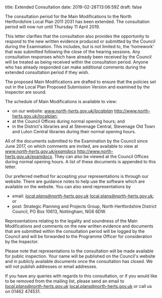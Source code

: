 title: Extended Consultation
date: 2019-02-28T13:06:59Z
draft: false

The consultation period for the Main Modifications to the North Hertfordshire
Local Plan 2011  2031 has been extended. The consultation period will now run
until Thursday 11 April 2019.

This letter clarifies that the consultation also provides the opportunity to
respond to the new written evidence produced or submitted by the Council during
the Examination. This includes, but is not limited to, the ‘homework’
that was submitted following the close of the hearing sessions. Any consultation
responses which have already been received by the Council will be treated as
being received within the consultation period. Anyone who has already responded
can make additional comments during the extended consultation period if they
wish.

The proposed Main Modifications are drafted to ensure that the policies set out
in the Local Plan Proposed Submission Version and examined by the Inspector are
sound.

The schedule of Main Modifications is available to view:
   - on our website: *www.north-herts.gov.uk/localplan*
   <http://www.north-herts.gov.uk/localplan>;
   - at the Council Offices during normal opening hours; and
   - in the District's libraries and at Stevenage Central, Stevenage Old
     Town and Luton Central libraries during their normal opening hours. 
	 
All of the documents submitted to the Examination by the Council since June
2017, on which comments are invited, are available to view at
*www.north-herts.gov.uk/examdocs*
<http://www.north-herts.gov.uk/examdocs>. They
can also be viewed at the Council Offices during normal opening hours. A list of
these documents is appended to this letter.

Our preferred method for accepting your representations is through our website.
There are guidance notes to help use the software which are available on the
website. You can also send representations by 
   - email: *local.plans@north-herts.gov.uk*
   <local.plans@north-herts.gov.uk>*;* or
   - post:   Strategic Planning and Projects Group, North Hertfordshire
     District Council, PO Box 10613, Nottingham, NG6 6DW.
	 
Representations relating to the legality and soundness of the Main Modifications
and comments on the new written evidence and documents that are submitted within
the consultation period will be logged by the Council and will be forwarded to
the Programme Officer for consideration by the Inspector.

Please note that representations to the consultation will be made available for
public inspection.  Your name will be published on the Council\'s website and
in publicly available documents once the consultation has closed.  We will not
publish addresses or email addresses.

If you have any queries with regards to this consultation, or if you would like
to be removed from the mailing list, please send an email to
*local.plans@north-herts.gov.uk* <local.plans@north-herts.gov.uk> or call us on
01462  474531.
